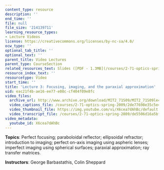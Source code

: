```yaml
---
content_type: resource
description: ''
end_time: ''
file: null
file_size: '214139711'
learning_resource_types:
- Lecture Videos
license: https://creativecommons.org/licenses/by-nc-sa/4.0/
ocw_type: ''
optional_tab_title: ''
optional_text: ''
parent_title: Video Lectures
parent_type: CourseSection
related_resources_text: Slides ([PDF - 1.3MB](/courses/2-71-optics-spring-2009/resources/mit2_71s09_lec03))
resource_index_text: ''
resourcetype: Video
start_time: ''
title: 'Lecture 3: Focusing, imaging, and the paraxial approximation'
uid: eac21f4b-ae16-ee77-e08c-cf404f09e8fc
video_files:
  archive_url: http://www.archive.org/download/MIT2_71S09/MIT2_71S09lec03_300k.mp4
  video_captions_file: /courses/2-71-optics-spring-2009/2de77698e35c5e4495fc3495c552c756_X6cea7dAhBc.vtt
  video_thumbnail_file: https://img.youtube.com/vi/X6cea7dAhBc/default.jpg
  video_transcript_file: /courses/2-71-optics-spring-2009/de5506d16a5bfb92d2ce78486b9d7472_X6cea7dAhBc.pdf
video_metadata:
  youtube_id: X6cea7dAhBc
---
```


**Topics**: Perfect focusing; paraboloidal reflector; ellipsoidal refractor; introduction to imaging; perfect on-axis imaging using aspheric lenses; imperfect imaging using spherical surfaces; paraxial approximation; ray transfer matrices.

**Instructors**: George Barbastathis, Colin Sheppard

